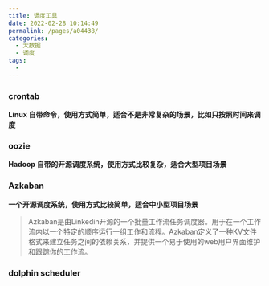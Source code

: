 ```yaml
---
title: 调度工具
date: 2022-02-28 10:14:49
permalink: /pages/a04438/
categories: 
  - 大数据
  - 调度
tags: 
  - 
---
```

### crontab 

**Linux 自带命令，使用方式简单，适合不是非常复杂的场景，比如只按照时间来调度**

### oozie

**Hadoop 自带的开源调度系统，使用方式比较复杂，适合大型项目场景**

### Azkaban

**一个开源调度系统，使用方式比较简单，适合中小型项目场景**

> Azkaban是由Linkedin开源的一个批量工作流任务调度器。用于在一个工作流内以一个特定的顺序运行一组工作和流程。Azkaban定义了一种KV文件格式来建立任务之间的依赖关系，并提供一个易于使用的web用户界面维护和跟踪你的工作流。

### dolphin scheduler